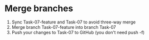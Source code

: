 Merge branches
==========
1. Sync Task-07-feature and Task-07 to avoid three-way merge
2. Merge branch Task-07-feature into branch Task-07
3. Push your changes to Task-07 to GitHub (you don't need push -f)
